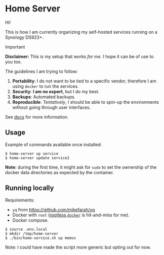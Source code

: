 # Home Server

Hi! 

This is how I am currently organizing my self-hosted services running on a Synology DS923+.

> [!IMPORTANT]
> **Disclaimer:** This is my setup that works _for me_. I hope it can be of use to you too.

The guidelines I am trying to follow:
1. **Portability**: I do not want to be tied to a specific vendor, therefore I am using `docker` to run the services.
2. **Security**: **I am no expert**, but I do my best.
3. **Backups**: Automated backups.
4. **Reproducible**: _Tentatively_, I should be able to spin-up the environments without going through user interfaces.

See [docs](./docs) for more information.

## Usage

Example of commands available once installed:
```shell
$ home-server up service
$ home-server update service2
```

**Note**: during the first time, it might ask for `sudo` to set the ownership of the docker data directories as expected by the container.

## Running locally

Requirements:
- `yq` from https://github.com/mikefarah/yq
- Docker with `root` ([rootless `docker`](https://docs.docker.com/engine/security/rootless/) is hit-and-miss for me).
- Docker compose.

```shell
$ source .env.local
$ mkdir /tmp/home-server
$ ./bin/home-service.sh up memos
```

Note: I could have made the script more generic but opting out for now.
